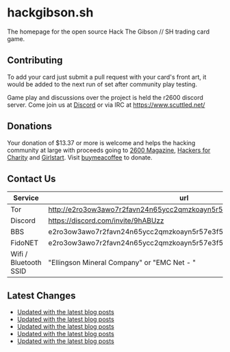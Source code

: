 # hackgibson.sh
The homepage for the open source Hack The Gibson // SH trading card game.


## Contributing

To add your card just submit a pull request with your card's front art, it would be added to the next run of set after community play testing.

Game play and discussions over the project is held the r2600 discord server. Come join us at [Discord](https://discord.com/invite/9hABUzz) or via IRC at https://www.scuttled.net/


## Donations

Your donation of $13.37 or more is welcome and helps the hacking community at large with proceeds going to [2600 Magazine](https://2600.com/), [Hackers for Charity](https://hackersforcharity.org) and [Girlstart](https://girlstart.org).  Visit [buymeacoffee](https://www.buymeacoffee.com/hackgibson.sh) to donate.


## Contact Us

Service | url
-|-
Tor | http://e2ro3ow3awo7r2favn24n65ycc2qmzkoayn5r57e3f56nvjwdcgg32ad.onion
Discord | https://discord.com/invite/9hABUzz
BBS | e2ro3ow3awo7r2favn24n65ycc2qmzkoayn5r57e3f56nvjwdcgg32ad.onion:23
FidoNET | e2ro3ow3awo7r2favn24n65ycc2qmzkoayn5r57e3f56nvjwdcgg32ad.onion:24554
Wifi / Bluetooth SSID | "Ellingson Mineral Company" or "EMC Net - <fidonet address>"

## Latest Changes
<!-- BLOG-POST-LIST:START -->
- [Updated with the latest blog posts](https://github.com/DFW2600/hackgibson.sh/commit/551a1e0c84fe04245d79fd51dc7fb85defb2293d)
- [Updated with the latest blog posts](https://github.com/DFW2600/hackgibson.sh/commit/8beaabd9ba3a13443f873613ad515114a036d38c)
- [Updated with the latest blog posts](https://github.com/DFW2600/hackgibson.sh/commit/f386c341f2e4fd32baca6566a95c7c08e20e33b9)
- [Updated with the latest blog posts](https://github.com/DFW2600/hackgibson.sh/commit/f20933c66fdb7dc0d3f9ef78ca1ca1f6162f9db0)
- [Updated with the latest blog posts](https://github.com/DFW2600/hackgibson.sh/commit/d3ed7935db8c260f7f40ad03eaf93cd221332015)
<!-- BLOG-POST-LIST:END -->
